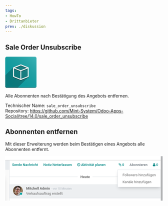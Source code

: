 ```yaml
---
tags:
- HowTo
- Drittanbieter
prev: ./diskussion
---
```

## Sale Order Unsubscribe
![icon_oms_box](assets/icon_oms_box.png)

Alle Abonnenten nach Bestätigung des Angebots entfernen.
 
Technischer Name: `sale_order_unsubscribe`\
Repository: <https://github.com/Mint-System/Odoo-Apps-Social/tree/14.0/sale_order_unsubscribe>

## Abonnenten entfernen

Mit dieser Erweiterung werden beim Bestätigen eines Angebots alle Abonnenten entfernt.

![](assets/Sale%20Order%20Unsubscribe.png)